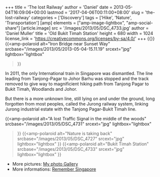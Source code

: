 +++
title = 'The lost Railway'
author = 'Daniel'
date = 2013-05-04T16:09:06+00:00
lastmod = '2017-04-06T00:11:00+08:00'
slug = 'the-lost-railway'
categories = ['Discovery']
tags = ['Hike', 'Nature', 'Transportation']
[amp]
    elements = ["amp-image-lightbox", "amp-social-share"]
[article.image]
  src = '/images/2013/05/DSC_4733.jpg'
  author = 'Daniel Muller'
  title = 'Old Bukit Timah Station'
  height = 680
  width = 1024
  license_link = 'https://creativecommons.org/licenses/by-sa/4.0/'
+++
{{<amp-image-lightbox id="lightbox" >}}
{{<amp-polaroid
  alt="Iron Bridge near Sunset Way"
  srcbase="/images/2013/05/2013-05-04-15.11.19"
  srcext="jpg"
  lightbox="lightbox"
>}}

In 2011, the only International train in Singapore was dismantled. The line leading from Tanjong-Pagar to Johor Barhu was stopped and the track removed to give way to magnificient hiking path from Tanjong Pagar to Bukit Timah, Woodlands and Johor.<!--more-->

But there is a more unknown line, still lying on and under the ground, long forgotten from most peoples, called the Jurong railway system, linking Jurong industrial estate with the Tanjong Pagar-Bukit Timah line.

{{<amp-polaroid
  alt="A lost Traffic Signal in the middle of the woods"
  srcbase="/images/2013/05/DSC_4731"
  srcext="jpg"
  lightbox="lightbox"
>}}
{{<amp-polaroid
  alt="Nature is taking back"
  srcbase="/images/2013/05/DSC_4727"
  srcext="jpg"
  lightbox="lightbox"
>}}
{{<amp-polaroid
  alt="Bukit Timah Station"
  srcbase="/images/2013/05/DSC_4733"
  srcext="jpg"
  lightbox="lightbox"
>}}

* More pictures: <a title="Lost Railway" href="http://daniel.mesphotos.ch/lost-railway" target="_blank">My photo Gallery</a></li>
* More informations: <a title="Rembember Singapore" href="http://remembersingapore.wordpress.com/singapore-railway/" target="_blank">Remember Singapore</a></li>
